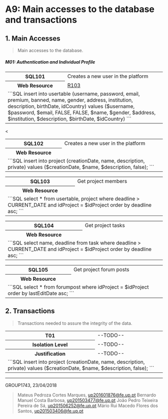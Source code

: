 # A9: Main accesses to the database and transactions

## 1. Main Accesses
> Main accesses to the database.

##### M01: Authentication and Individual Profile
<table>
  <tr>
    <th>SQL101</th>
    <td>Creates a new user in the platform</td>
  </tr>
  <tr>
    <th>Web Resource</th>
    <td><a href="https://github.com/mpcmarques/lbaw1743/blob/master/artifacts/A7/A7.md#r103-register-action">R103</a></td>
  </tr>
  <tr>
    <td colspan='2'>
    ```SQL
    insert into usertable (username, password, email, premium, banned, name, gender, address, institution, description, birthDate, idCountry) values ($username, $password, $email, FALSE, FALSE, $name, $gender, $address, $institution, $description, $birthDate, $idCountry) 
   ```
    </td>
  </tr>
</table>

<table>
  <tr>
    <th>SQL102</th>
    <td>Creates a new user in the platform</td>
  </tr>
  <tr>
    <th>Web Resource</th>
    <<td><a></a></td>
  </tr>
  <tr>
    <td colspan='2'>
    ```SQL
    insert into project (creationDate, name, description, private) values ($creationDate, $name, $description, false);
    ```
    </td>
  </tr>
</table>

<table>
  <tr>
    <th>SQL103</th>
    <td>Get project members</td>
  </tr>
  <tr>
    <th>Web Resource</th>
    <td><a></a></td>
  </tr>
  <tr>
    <td colspan='2'>
    ```SQL
    select * from usertable, project where deadline > CURRENT_DATE and idProject = $idProject
    order by deadline asc;
    ```
    </td>
  </tr>
</table>

<table>
  <tr>
    <th>SQL104</th>
    <td>Get project tasks</td>
  </tr>
  <tr>
    <th>Web Resource</th>
    <td><a></a></td>
  </tr>
  <tr>
    <td colspan='2'>
    ```SQL
    select name, deadline from task where deadline > CURRENT_DATE and idProject = $idProject
    order by deadline asc;
    ```
    </td>
  </tr>
</table>

<table>
  <tr>
    <th>SQL105</th>
    <td>Get project forum posts</td>
  </tr>
  <tr>
    <th>Web Resource</th>
    <td><a></a></td>
  </tr>
  <tr>
    <td colspan='2'>
    ```SQL
    select * from forumpost where idProject = $idProject
    order by lastEditDate asc;
    ```
    </td>
  </tr>
</table>

## 2. Transactions
> Transactions needed to assure the integrity of the data.

<table>
  <tr>
    <th>T01</th>
    <td>--TODO--</td>
  </tr>
  <tr>
    <th>Isolation Level</th>
    <td>--TODO--</td>
  </tr>
  <tr>
    <th>Justification</th>
    <td>--TODO--</td>
  </tr>
  <tr>
    <td colspan='2'>
    ```SQL
    insert into project (creationDate, name, description, private)
    values ($creationDate, $name, $description, false);
    ```
    </td>
  </tr>
</table>

<!--
***
## Revision history

Changes made to the first submission:
1. Item 1
1. Item 2 -->

***

GROUP1743, 23/04/2018

> Mateus Pedroza Cortes Marques, up201601876@fe.up.pt
> Bernardo Manuel Costa Barbosa, up201503477@fe.up.pt
> João Pedro Teixeira Pereira de Sá, up201506252@fe.up.pt
> Mário Rui Macedo Flores dos Santos, up201503406@fe.up.pt
